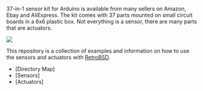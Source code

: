 37-in-1 sensor kit for Arduino is available from many sellers
on Amazon, Ebay and AliExpress. The kit comes with 37 parts
mounted on small circuit boards in a 6x6 plastic box.
Not everything is a sensor, there are many parts that are actuators.

![](https://raw.githubusercontent.com/wiki/sergev/RetroBSD-and-37-Sensor-Kit/binaries/37-in-1-sensor-kit2-small.jpg)

This repository is a collection of examples and information on
how to use the sensors and actuators with [RetroBSD](http://retrobsd.org).

* [Directory Map]
* [Sensors]
* [Actuators]
